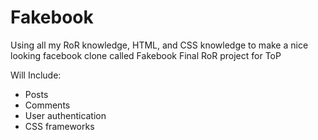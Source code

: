 # Fakebook

Using all my RoR knowledge, HTML, and CSS knowledge to make a nice looking facebook clone called Fakebook
Final RoR project for ToP

Will Include:
* Posts
* Comments
* User authentication
* CSS frameworks

